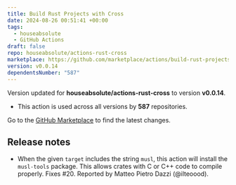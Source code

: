 ```yaml
---
title: Build Rust Projects with Cross
date: 2024-08-26 00:51:41 +00:00
tags:
  - houseabsolute
  - GitHub Actions
draft: false
repo: houseabsolute/actions-rust-cross
marketplace: https://github.com/marketplace/actions/build-rust-projects-with-cross
version: v0.0.14
dependentsNumber: "587"
---
```



Version updated for **houseabsolute/actions-rust-cross** to version **v0.0.14**.
- This action is used across all versions by **587** repositories.

Go to the [GitHub Marketplace](https://github.com/marketplace/actions/build-rust-projects-with-cross) to find the latest changes.

## Release notes

- When the given `target` includes the string `musl`, this action will install the `musl-tools` package. This allows crates with C or C++ code to compile properly. Fixes #20. Reported by Matteo Pietro Dazzi (@ilteoood).

